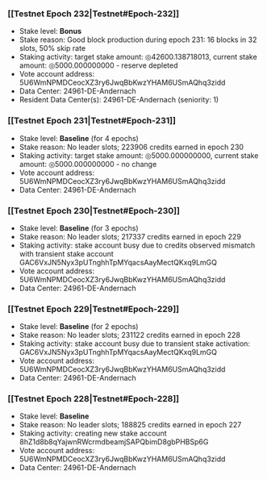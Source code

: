 ### [[Testnet Epoch 232|Testnet#Epoch-232]]
* Stake level: **Bonus**
* Stake reason: Good block production during epoch 231: 16 blocks in 32 slots, 50% skip rate
* Staking activity: target stake amount: ◎42600.138718013, current stake amount: ◎5000.000000000 - reserve depleted
* Vote account address: 5U6WmNPMDCeocXZ3ry6JwqBbKwzYHAM6USmAQhq3zidd
* Data Center: 24961-DE-Andernach
* Resident Data Center(s): 24961-DE-Andernach (seniority: 1)
### [[Testnet Epoch 231|Testnet#Epoch-231]]
* Stake level: **Baseline** (for 4 epochs)
* Stake reason: No leader slots; 223906 credits earned in epoch 230
* Staking activity: target stake amount: ◎5000.000000000, current stake amount: ◎5000.000000000 - no change
* Vote account address: 5U6WmNPMDCeocXZ3ry6JwqBbKwzYHAM6USmAQhq3zidd
* Data Center: 24961-DE-Andernach
### [[Testnet Epoch 230|Testnet#Epoch-230]]
* Stake level: **Baseline** (for 3 epochs)
* Stake reason: No leader slots; 217337 credits earned in epoch 229
* Staking activity: stake account busy due to credits observed mismatch with transient stake account GAC6VxJN5Nyx3pUTnghhTpMYqacsAayMectQKxq9LmGQ
* Vote account address: 5U6WmNPMDCeocXZ3ry6JwqBbKwzYHAM6USmAQhq3zidd
* Data Center: 24961-DE-Andernach
### [[Testnet Epoch 229|Testnet#Epoch-229]]
* Stake level: **Baseline** (for 2 epochs)
* Stake reason: No leader slots; 231122 credits earned in epoch 228
* Staking activity: stake account busy due to transient stake activation: GAC6VxJN5Nyx3pUTnghhTpMYqacsAayMectQKxq9LmGQ
* Vote account address: 5U6WmNPMDCeocXZ3ry6JwqBbKwzYHAM6USmAQhq3zidd
* Data Center: 24961-DE-Andernach
### [[Testnet Epoch 228|Testnet#Epoch-228]]
* Stake level: **Baseline**
* Stake reason: No leader slots; 188825 credits earned in epoch 227
* Staking activity: creating new stake account 8hZ1d8b8qYajwnRWcrmdbeamjSAPQbimD8gbPHBSp6G
* Vote account address: 5U6WmNPMDCeocXZ3ry6JwqBbKwzYHAM6USmAQhq3zidd
* Data Center: 24961-DE-Andernach